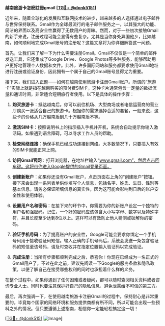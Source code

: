 **越南旅游卡怎麽註冊gmail [[TG💪+ @donk5151](https://t.me/s/donk5151)]**

近年来，随着全球化的发展和互联网技术的进步，越来越多的人选择通过电子邮件与世界保持联系。Gmail作为全球最流行的电子邮件服务之一，以其强大的功能、简洁的界面以及高安全性赢得了无数用户的青睐。然而，对于一些初次接触Gmail的新手来说，注册过程可能会显得有些复杂。尤其是当你身处异国他乡，比如越南，如何顺利地完成Gmail账号的注册呢？这篇文章将为你详细解答这一问题。

首先，让我们来了解一下为什么需要注册Gmail。Gmail不仅仅是一个简单的邮件发送工具，它还集成了Google Drive、Google Photos等多种服务，能够帮助用户更好地管理个人数据和文件。此外，许多国际网站和服务都要求使用Gmail地址进行注册或验证身份，因此拥有一个属于自己的Gmail账号显得尤为重要。

接下来，我们进入正题——如何在越南使用旅游卡注册Gmail账户。所谓的“旅游卡”实际上就是指在越南购买的预付费SIM卡，这种卡片通常包含一定量的数据流量和通话时间，非常适合短期旅行者使用。以下是具体的操作步骤：

1. **购买旅游卡**：抵达越南后，你可以前往机场、大型商场或者电信运营商的营业厅购买一张适合自己的旅游卡。根据你的需求选择合适的套餐，一般来说，这些卡的价格从几万越南盾到几十万越南盾不等。

2. **激活SIM卡**：按照说明书上的指示插入手机并开机，系统会自动提示你输入激活码。如果遇到语言障碍，可以寻求工作人员的帮助。

3. **检查网络连接**：确保手机已经成功连接到网络。大多数情况下，只要插入有效的SIM卡就能正常上网。

4. **访问Gmail官网**：打开浏览器，在地址栏输入“www.gmail.com”，然后点击回车键。这将带你进入Google提供的Gmail登录页面。

5. **创建新账户**：如果你还没有Gmail账户，点击页面右上角的“创建账户”按钮。接下来会出现一系列表单供你填写个人信息，包括名字、姓氏、生日、性别等基本信息。请务必保证所填信息的真实性，因为这可能会影响到日后的账户安全性和使用体验。

6. **设置用户名和密码**：在接下来的环节中，你需要为你的新账户设定一个独特的用户名和强密码。记住，一个好的密码应该包含大小写字母、数字以及特殊字符，并且长度至少达到8位以上。这样可以有效防止他人猜测或破解你的密码。

7. **验证手机号码**：为了提高账户的安全性，Google可能会要求你绑定一个手机号码用于接收验证码短信。输入正确的手机号码后，系统会发送一条包含验证码的短信至该号码，请及时查收并在指定位置输入验证码以完成验证。

8. **完成注册**：当所有步骤都顺利完成之后，恭喜你！你现在已经成为一名正式的Gmail用户了。不过在此之前，建议先阅读一下Google的服务条款和隐私政策，以便了解自己在接受哪些权利的同时也承担着什么样的义务。

在整个过程中，如果你遇到了任何困难或者疑问，都可以随时查阅相关资料或者咨询专业人士。同时也要注意保护好自己的隐私信息，避免泄露给不可信的第三方。

最后，再次强调一下，在使用越南旅游卡注册Gmail的过程中，保持耐心是非常重要的。毕竟每个国家的网络环境和服务提供商都有所不同，所以可能会出现一些预料之外的情况。但只要遵循上述指南，相信你一定能轻松搞定这一切！

[[TG💪+ @donk5151](https://t.me/s/donk5151) ![Image](https://i.postimg.cc/rwNCRYN7/Snipaste-2025-04-30-17-27-05.png)]